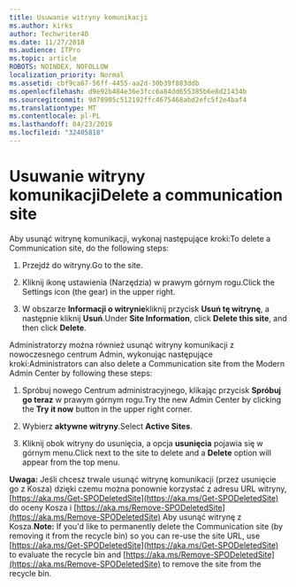 ```yaml
---
title: Usuwanie witryny komunikacji
ms.author: kirks
author: Techwriter40
ms.date: 11/27/2018
ms.audience: ITPro
ms.topic: article
ROBOTS: NOINDEX, NOFOLLOW
localization_priority: Normal
ms.assetid: cbf9ca67-56ff-4455-aa2d-30b39f883ddb
ms.openlocfilehash: d9e92b484e36e3fcc6a84dd655385b6e8d21434b
ms.sourcegitcommit: 9d78905c512192ffc4675468abd2efc5f2e4baf4
ms.translationtype: MT
ms.contentlocale: pl-PL
ms.lasthandoff: 04/23/2019
ms.locfileid: "32405818"
---
```

# <a name="delete-a-communication-site"></a><span data-ttu-id="4fd44-102">Usuwanie witryny komunikacji</span><span class="sxs-lookup"><span data-stu-id="4fd44-102">Delete a communication site</span></span>

<span data-ttu-id="4fd44-103">Aby usunąć witrynę komunikacji, wykonaj następujące kroki:</span><span class="sxs-lookup"><span data-stu-id="4fd44-103">To delete a Communication site, do the following steps:</span></span> 
  
1. <span data-ttu-id="4fd44-104">Przejdź do witryny.</span><span class="sxs-lookup"><span data-stu-id="4fd44-104">Go to the site.</span></span> 
  
2. <span data-ttu-id="4fd44-105">Kliknij ikonę ustawienia (Narzędzia) w prawym górnym rogu.</span><span class="sxs-lookup"><span data-stu-id="4fd44-105">Click the Settings icon (the gear) in the upper right.</span></span> 
  
3. <span data-ttu-id="4fd44-106">W obszarze **Informacji o witrynie**kliknij przycisk **Usuń tę witrynę**, a następnie kliknij **Usuń**.</span><span class="sxs-lookup"><span data-stu-id="4fd44-106">Under **Site Information**, click **Delete this site**, and then click **Delete**.</span></span> 
  
<span data-ttu-id="4fd44-107">Administratorzy można również usunąć witryny komunikacji z nowoczesnego centrum Admin, wykonując następujące kroki:</span><span class="sxs-lookup"><span data-stu-id="4fd44-107">Administrators can also delete a Communication site from the Modern Admin Center by following these steps:</span></span> 
  
1. <span data-ttu-id="4fd44-108">Spróbuj nowego Centrum administracyjnego, klikając przycisk **Spróbuj go teraz** w prawym górnym rogu.</span><span class="sxs-lookup"><span data-stu-id="4fd44-108">Try the new Admin Center by clicking the **Try it now** button in the upper right corner.</span></span> 
  
2. <span data-ttu-id="4fd44-109">Wybierz **aktywne witryny**.</span><span class="sxs-lookup"><span data-stu-id="4fd44-109">Select **Active Sites**.</span></span> 
  
3. <span data-ttu-id="4fd44-110">Kliknij obok witryny do usunięcia, a opcja **usunięcia** pojawia się w górnym menu.</span><span class="sxs-lookup"><span data-stu-id="4fd44-110">Click next to the site to delete and a **Delete** option will appear from the top menu.</span></span> 
  
 <span data-ttu-id="4fd44-111">**Uwaga:** Jeśli chcesz trwale usunąć witrynę komunikacji (przez usunięcie go z Kosza) dzięki czemu można ponownie korzystać z adresu URL witryny, [https://aka.ms/Get-SPODeletedSite](https://aka.ms/Get-SPODeletedSite) do oceny Kosza i [https://aka.ms/Remove-SPODeletedSite](https://aka.ms/Remove-SPODeletedSite) Aby usunąć witrynę z Kosza.</span><span class="sxs-lookup"><span data-stu-id="4fd44-111">**Note:** If you'd like to permanently delete the Communication site (by removing it from the recycle bin) so you can re-use the site URL, use [https://aka.ms/Get-SPODeletedSite](https://aka.ms/Get-SPODeletedSite) to evaluate the recycle bin and [https://aka.ms/Remove-SPODeletedSite](https://aka.ms/Remove-SPODeletedSite) to remove the site from the recycle bin.</span></span> 
  

